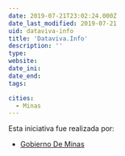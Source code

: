 ```yaml
---
date: 2019-07-21T23:02:24.000Z
date_last_modified: 2019-07-21
uid: dataviva-info
title: 'Dataviva.Info'
description: ''
type: 
website: 
date_ini: 
date_end: 
tags:

cities: 
  - Minas
---
```


Esta iniciativa fue realizada por:

- [Gobierno De Minas](/organizaciones/gobierno-de-minas)
